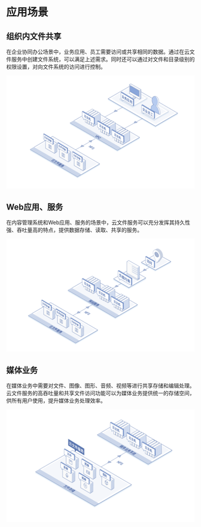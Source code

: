 # 应用场景

## 组织内文件共享

在企业协同办公场景中，业务应用、员工需要访问或共享相同的数据。通过在云文件服务中创建文件系统，可以满足上述需求。同时还可以通过对文件和目录级别的权限设置，对向文件系统的访问进行控制。

![组织内文件共享](../../../../image/Cloud-File-Service/File-Sharing.png)



## Web应用、服务

在内容管理系统和Web应用、服务的场景中，云文件服务可以充分发挥其持久性强、吞吐量高的特点，提供数据存储、读取、共享的服务。

![Web应用、服务](../../../../image/Cloud-File-Service/Web-Application.png)



## 媒体业务

在媒体业务中需要对文件、图像、图形、音频、视频等进行共享存储和编辑处理。云文件服务的高吞吐量和共享文件访问功能可以为媒体业务提供统一的存储空间，供所有用户使用，提升媒体业务处理效率。

![媒体业务](../../../../image/Cloud-File-Service/Media-Business.png)

